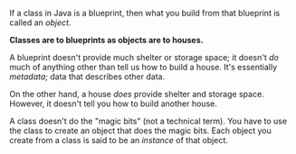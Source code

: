 If a class in Java is a blueprint, then what you build from that blueprint is called an _object_.

**Classes are to blueprints as objects are to houses.**

A blueprint doesn't provide much shelter or storage space; it doesn't _do_ much of anything other than tell us how to build a house. It's essentially _metadata_; data that describes other data.

On the other hand, a house _does_ provide shelter and storage space. However, it doesn't tell you how to build another house. 

A class doesn't do the "magic bits" (not a technical term). You have to use the class to create an object that does the magic bits. Each object you create from a class is said to be an _instance_ of that object.
